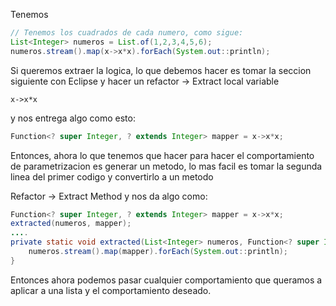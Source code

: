 Tenemos

```java
// Tenemos los cuadrados de cada numero, como sigue:
List<Integer> numeros = List.of(1,2,3,4,5,6);
numeros.stream().map(x->x*x).forEach(System.out::println);
```

Si queremos extraer la logica, lo que debemos hacer es tomar la seccion siguiente con Eclipse y hacer un refactor -> Extract local variable

```
x->x*x
```

y nos entrega algo como esto:

```java
Function<? super Integer, ? extends Integer> mapper = x->x*x;
```

Entonces, ahora lo que tenemos que hacer para hacer el comportamiento de parametrizacion es generar un metodo, lo mas facil es tomar la segunda linea del primer codigo y convertirlo a un metodo

Refactor -> Extract Method y nos da algo como:

```java
Function<? super Integer, ? extends Integer> mapper = x->x*x;
extracted(numeros, mapper);
....
private static void extracted(List<Integer> numeros, Function<? super Integer, ? extends Integer> mapper) {
	numeros.stream().map(mapper).forEach(System.out::println);
}
```

Entonces ahora podemos pasar cualquier comportamiento que queramos a aplicar a una lista y el comportamiento deseado.

